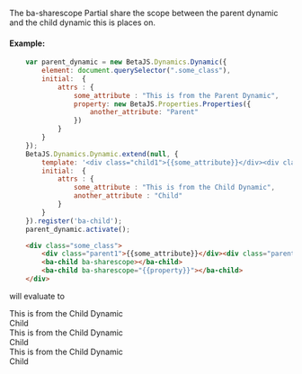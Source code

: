 

The ba-sharescope Partial share the scope between the parent dynamic and the child dynamic this is places on.

#### Example:

```js
    var parent_dynamic = new BetaJS.Dynamics.Dynamic({
        element: document.querySelector(".some_class"),
        initial:  {
            attrs : {
                some_attribute : "This is from the Parent Dynamic",
                property: new BetaJS.Properties.Properties({
                    another_attribute: "Parent"
                })
            }
        }
    });
    BetaJS.Dynamics.Dynamic.extend(null, {
        template: '<div class="child1">{{some_attribute}}</div><div class="child2">{{another_attribute}}</div>',
        initial:  {
            attrs : {
                some_attribute : "This is from the Child Dynamic",
                another_attribute : "Child"
            }
        }
    }).register('ba-child');
    parent_dynamic.activate();
```

```html
    <div class="some_class">
        <div class="parent1">{{some_attribute}}</div><div class="parent2">{{another_attribute}}</div>
        <ba-child ba-sharescope></ba-child>
        <ba-child ba-sharescope="{{property}}"></ba-child>
    </div>
```

will evaluate to

<div class="some_class">
    <div>This is from the Child Dynamic</div><div>Child</div>
    <div>This is from the Child Dynamic</div><div>Child</div>
    <div>This is from the Child Dynamic</div><div>Child</div>
</div>